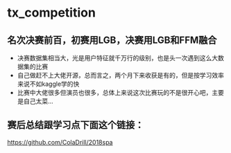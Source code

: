 # tx_competition

## 名次决赛前百，初赛用LGB，决赛用LGB和FFM融合
- 决赛数据集相当大，光是用户特征就千万行的级别，也是头一次遇到这么大数据集的比赛
- 自己做赶不上大佬开源，总而言之，两个月下来收获是有的，但是按学习效率来说不如kaggle学的快
- 比赛中大佬很多但演员也很多，总体上来说这次比赛玩的不是很开心吧，主要是自己太菜...

## 赛后总结跟学习点下面这个链接：
https://github.com/ColaDrill/2018spa
